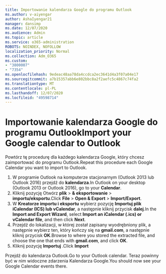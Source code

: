 ```yaml
---
title: Importowanie kalendarza Google do programu Outlook
ms.author: v-aiyengar
author: AshaIyengar21
manager: dansimp
ms.date: 12/07/2020
ms.audience: Admin
ms.topic: article
ms.service: o365-administration
ROBOTS: NOINDEX, NOFOLLOW
localization_priority: Normal
ms.collection: Adm_O365
ms.custom:
- "3800007"
- "7354"
ms.openlocfilehash: 9edeac48aa78da4ccdca2ec3641d4a3f07a04e17
ms.sourcegitcommit: a7b15357abb6e802bbc8a2f2aefc5c4867c74fa2
ms.translationtype: MT
ms.contentlocale: pl-PL
ms.lasthandoff: 12/07/2020
ms.locfileid: "49598714"
---
```

# <a name="import-your-google-calendar-to-outlook"></a><span data-ttu-id="13049-102">Importowanie kalendarza Google do programu Outlook</span><span class="sxs-lookup"><span data-stu-id="13049-102">Import your Google calendar to Outlook</span></span>

<span data-ttu-id="13049-103">Powtórz tę procedurę dla każdego kalendarza Google, który chcesz zaimportować do programu Outlook.</span><span class="sxs-lookup"><span data-stu-id="13049-103">Repeat this procedure each Google Calendar you want to import to Outlook.</span></span>

1. <span data-ttu-id="13049-104">W programie Outlook na komputerze stacjonarnym (Outlook 2013 lub Outlook 2016) przejdź do **kalendarza**.</span><span class="sxs-lookup"><span data-stu-id="13049-104">In Outlook on your desktop (Outlook 2013 or Outlook 2016), go to your **Calendar**.</span></span>
1. <span data-ttu-id="13049-105">Kliknij pozycję Otwórz **plik**  >  **& eksportowanie**  >  **importu/eksportu**.</span><span class="sxs-lookup"><span data-stu-id="13049-105">Click **File** > **Open & Export** > **Import/Export**.</span></span>
1. <span data-ttu-id="13049-106">W **Kreatorze importu i eksportu** wybierz pozycję **Importuj plik iCalendar (ICS) lub vCalendar**, a następnie kliknij przycisk **dalej**.</span><span class="sxs-lookup"><span data-stu-id="13049-106">In the **Import and Export Wizard**, select **Import an iCalendar (.ics) or vCalendar file**, and then click **Next**.</span></span>
1. <span data-ttu-id="13049-107">Przejdź do lokalizacji, w której został zapisany wyodrębniony plik, a następnie wybierz ten, który kończy się na **gmail.com**, a następnie kliknij przycisk **OK**.</span><span class="sxs-lookup"><span data-stu-id="13049-107">Browse to where you stored the extracted file, and choose the one that ends with **gmail.com**, and click **OK**.</span></span>
1. <span data-ttu-id="13049-108">Kliknij pozycję **Importuj** .</span><span class="sxs-lookup"><span data-stu-id="13049-108">Click **Import**</span></span>

<span data-ttu-id="13049-109">Przejdź do kalendarza Outlook.</span><span class="sxs-lookup"><span data-stu-id="13049-109">Go to your Outlook calendar.</span></span> <span data-ttu-id="13049-110">Teraz powinny być w nim widoczne zdarzenia Kalendarza Google.</span><span class="sxs-lookup"><span data-stu-id="13049-110">You should now see your Google Calendar events there.</span></span>
